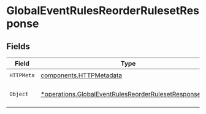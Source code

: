 # GlobalEventRulesReorderRulesetResponse


## Fields

| Field                                                                                                                           | Type                                                                                                                            | Required                                                                                                                        | Description                                                                                                                     |
| ------------------------------------------------------------------------------------------------------------------------------- | ------------------------------------------------------------------------------------------------------------------------------- | ------------------------------------------------------------------------------------------------------------------------------- | ------------------------------------------------------------------------------------------------------------------------------- |
| `HTTPMeta`                                                                                                                      | [components.HTTPMetadata](../../models/components/httpmetadata.md)                                                              | :heavy_check_mark:                                                                                                              | N/A                                                                                                                             |
| `Object`                                                                                                                        | [*operations.GlobalEventRulesReorderRulesetResponseBody](../../models/operations/globaleventrulesreorderrulesetresponsebody.md) | :heavy_minus_sign:                                                                                                              | The request has succeeded.                                                                                                      |